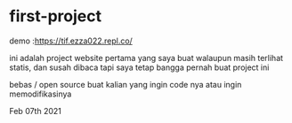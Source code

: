# first-project

demo :https://tif.ezza022.repl.co/

ini adalah project website pertama yang saya buat
walaupun masih terlihat statis, dan susah dibaca
tapi saya tetap bangga pernah buat project ini

bebas / open source buat kalian yang ingin code nya
atau ingin memodifikasinya

Feb 07th 2021
